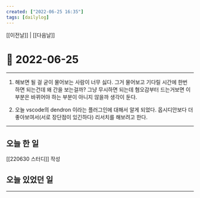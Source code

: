 ```yaml
---
created: ["2022-06-25 16:35"]
tags: [dailylog]
---
```


[[이전날]] | [[다음날]]


# 📅  2022-06-25
---
1. 해보면 될 걸 굳이 물어보는 사람이 너무 싫다.
	그거 물어보고 기다릴 시간에 한번 하면 되는건데 왜 간을 보는걸까?
	그냥 무시하면 되는데 혐오감부터 드는거보면 이 부분은 바뀌어야 하는 부분이 아니지 않을까 생각이 둔다.

2. 오늘 vscode의 dendron 이라는 플러그인에 대해서 알게 되었다.
	옵시디안보다 더 좋아보여서(서로 장단점이 있긴하다) 리서치를 해보려고 한다.

---

##  오늘 한 일
[[220630 스터디]] 작성

## 오늘 있었던 일

---

